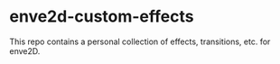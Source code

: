 # enve2d-custom-effects


This repo contains a personal collection of effects, transitions, etc. for enve2D.

